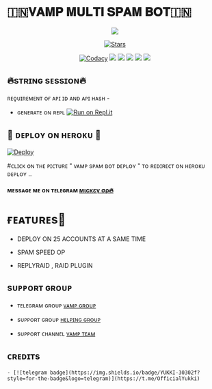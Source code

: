 # 🇮🇳𝐕𝐀𝐌𝐏 𝐌𝐔𝐋𝐓𝐈 𝐒𝐏𝐀𝐌 𝐁𝐎𝐓🇮🇳

<p align="center">
  <img src="https://telegra.ph/file/ec7791ee232a9575b1427.jpg">
</p>
<p align="center">
    <a href="https://github.com/D15H4NT0P/VAMP-MULTI-SPAM-BOT/stargazers"><img src="https://img.shields.io/github/stars/D15H4NT0P/VAMP-MULTI-SPAM-BOT?label=Stars&style=flat-square&logo=github&color=F10070" alt="Stars" /></a>
</p>
<p align="center">
    <a href="https://app.codacy.com/manual/D15H4NT0P/VAMP-MULTI-SPAM-BOT/dashboard"> <img src="https://img.shields.io/codacy/grade/4d58f2a402b54aed8a7d95f7add45a81?color=brightgreen&logo=codacy&logoColor=green&style=for-the-badge" alt="Codacy" /></a>
    <a href="https://github.com/D15H4NT0P/VAMP-MULTI-SPAM-BOT"> <img src="https://img.shields.io/github/repo-size/D15H4NT0P/VAMP-MULTI-SPAM-BOT?color=orange&logo=github&logoColor=green&style=for-the-badge" /></a>
    <a href="https://github.com/D15H4NT0P/VAMP-MULTI-SPAM-BOT/commits/prince"> <img src="https://img.shields.io/github/last-commit/D15H4NT0P/VAMP-MULTI-SPAM-BOT?color=blue&logo=github&logoColor=green&style=for-the-badge" /></a>
    <a href="https://github.com/D15H4NT0P/VAMP-MULTI-SPAM-BOT/issues"> <img src="https://img.shields.io/github/issues/D15H4NT0P/VAMP-MULTI-SPAM-BOT?color=blueviolet&logo=github&logoColor=green&style=for-the-badge" /></a>
    <a href="https://github.com/D15H4NT0P/VAMP-MULTI-SPAM-BOT/network/members"> <img src="https://img.shields.io/github/forks/D15H4NT0P/VAMP-MULTI-SPAM-BOT?color=red&logo=github&logoColor=green&style=for-the-badge" /></a>  
    <a href="https://pypi.org/project/Telethon/"> <img src="https://img.shields.io/pypi/v/telethon?color=yellow&label=telethon&logo=python&logoColor=green&style=for-the-badge" /></a>
</p>

## 🔥sᴛʀɪɴɢ sᴇssɪᴏɴ🔥

 ʀᴇǫᴜɪʀᴇᴍᴇɴᴛ ᴏғ ᴀᴘɪ ɪᴅ ᴀɴᴅ ᴀᴘɪ ʜᴀsʜ - 


   - ɢᴇɴᴇʀᴀᴛᴇ ᴏɴ ʀᴇᴘʟ [![Run on Repl.it](https://repl.it/badge/github/D15H4NT0P/VAMP-SPAM-BOT)](https://replit.com/@D15H4NT0P/VAMP-SPAM-BOT#main.py)
## 🔰 ᴅᴇᴘʟᴏʏ ᴏɴ ʜᴇʀᴏᴋᴜ 🔰

[![Deploy](https://telegra.ph/file/4a25eb60ee6398bb830f1.jpg)](https://dashboard.heroku.com/new?template=https://github.com/D15H4NT0P/VAMP-MULTI-SPAM-BOT)


#ᴄʟɪᴄᴋ ᴏɴ ᴛʜᴇ ᴘɪᴄᴛᴜʀᴇ " ᴠᴀᴍᴘ sᴘᴀᴍ ʙᴏᴛ ᴅᴇᴘʟᴏʏ " ᴛᴏ ʀᴇᴅɪʀᴇᴄᴛ ᴏɴ ʜᴇʀᴏᴋᴜ ᴅᴇᴘʟᴏʏ ..




#### ᴍᴇssᴀɢᴇ ᴍᴇ ᴏɴ ᴛᴇʟᴇɢʀᴀᴍ [мιcкεү σρ🔥](https://t.me/M1CKEY_0P)


# ғᴇᴀᴛᴜʀᴇs💖

   - DEPLOY ON 25 ACCOUNTS AT A SAME TIME 

   - SPAM SPEED OP 

   - REPLYRAID , RAID PLUGIN 




## sᴜᴘᴘᴏʀᴛ ɢʀᴏᴜᴘ
  - ᴛᴇʟᴇɢʀᴀᴍ ɢʀᴏᴜᴘ [ᴠᴀᴍᴘ ɢʀᴏᴜᴘ ](https://t.me/VAMPIRES_OFFICIAL)
   
- sᴜᴘᴘᴏʀᴛ ɢʀᴏᴜᴘ [ ʜᴇʟᴘɪɴɢ ɢʀᴏᴜᴘ ](https://t.me/VAMPBOT_SUPPORT)
   
- sᴜᴘᴘᴏʀᴛ ᴄʜᴀɴɴᴇʟ [ ᴠᴀᴍᴘ ᴛᴇᴀᴍ ](https://t.me/VAMPBOT_OFFICIAL)
## ᴄʀᴇᴅɪᴛs
    - [![telegram badge](https://img.shields.io/badge/YUKKI-30302f?style=for-the-badge&logo=telegram)](https://t.me/OfficialYukki)

